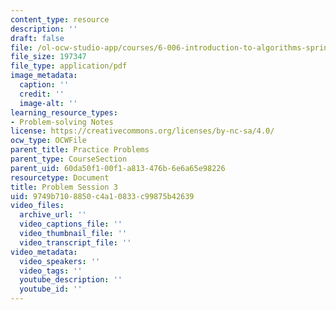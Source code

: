 ```yaml
---
content_type: resource
description: ''
draft: false
file: /ol-ocw-studio-app/courses/6-006-introduction-to-algorithms-spring-2020/9749b7108850c4a10833c99875b42639_MIT6_006S20_prob3.pdf
file_size: 197347
file_type: application/pdf
image_metadata:
  caption: ''
  credit: ''
  image-alt: ''
learning_resource_types:
- Problem-solving Notes
license: https://creativecommons.org/licenses/by-nc-sa/4.0/
ocw_type: OCWFile
parent_title: Practice Problems
parent_type: CourseSection
parent_uid: 60da50f1-00f1-a813-476b-6e6a65e98226
resourcetype: Document
title: Problem Session 3
uid: 9749b710-8850-c4a1-0833-c99875b42639
video_files:
  archive_url: ''
  video_captions_file: ''
  video_thumbnail_file: ''
  video_transcript_file: ''
video_metadata:
  video_speakers: ''
  video_tags: ''
  youtube_description: ''
  youtube_id: ''
---
```

